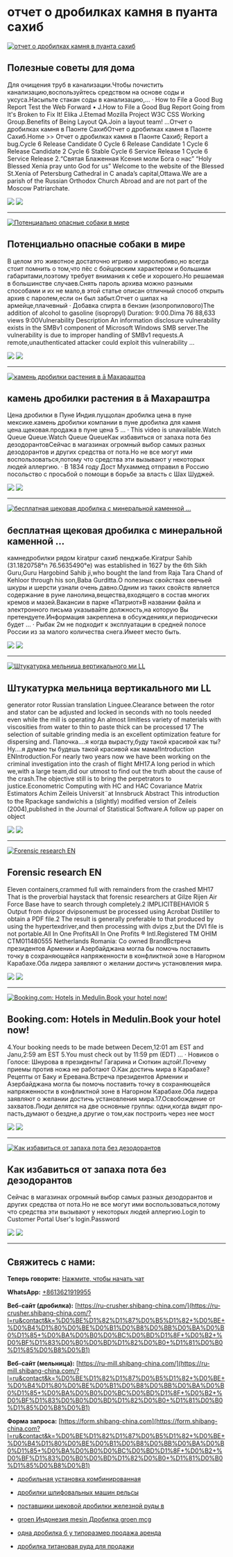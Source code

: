# отчет о дробилках камня в пуанта сахиб

<a href="https://swt.shibang-china.com/?l=ru&img&k=%D0%BE%D1%82%D1%87%D0%B5%D1%82+%D0%BE+%D0%B4%D1%80%D0%BE%D0%B1%D0%B8%D0%BB%D0%BA%D0%B0%D1%85+%D0%BA%D0%B0%D0%BC%D0%BD%D1%8F+%D0%B2+%D0%BF%D1%83%D0%B0%D0%BD%D1%82%D0%B0+%D1%81%D0%B0%D1%85%D0%B8%D0%B1" target="_blank">![отчет о дробилках камня в пуанта сахиб](http://static.shibang-china.com/all-800x300/1449.jpg)</a>

## Полезные советы для дома
Для очищения труб в канализации.Чтобы почистить канализацию,воспользуйтесь средством на основе соды и уксуса.Насыпьте стакан соды в канализацию,…&nbsp;&#0183;&#32;How to File a Good Bug Report Test the Web Forward • J.How to File a Good Bug Report Going from It's Broken to Fix It! Elika J.Etemad Mozilla Project W3C CSS Working Group.Benefits of Being Layout QA.Join a layout team! …Отчет о дробилках камня в Паонте СахибОтчет о дробилках камня в Паонте Сахиб.Home &gt;&gt; Отчет о дробилках камня в Паонте Сахиб; Report a bug.Cycle 6 Release Candidate 0 Cycle 6 Release Candidate 1 Cycle 6 Release Candidate 2 Cycle 6 Stable Cycle 6 Service Release 1 Cycle 6 Service Release 2.“Святая Блаженная Ксения моли Бога о нас” “Holy Blessed Xenia pray unto God for us” Welcome to the website of the Blessed St.Xenia of Petersburg Cathedral in C anada’s capital,Ottawa.We are a parish of the Russian Orthodox Church Abroad and are not part of the Moscow Patriarchate.


<a href="https://whatsapp.shibangsoft.com/WhatsApp.php" target="_blank" title="WhatsApp">![](http://static.shibang-china.com/icon/whatsapp.png)</a> <a href="https://swt.shibang-china.com/?l=ru&icon&k=%D0%BE%D1%82%D1%87%D0%B5%D1%82+%D0%BE+%D0%B4%D1%80%D0%BE%D0%B1%D0%B8%D0%BB%D0%BA%D0%B0%D1%85+%D0%BA%D0%B0%D0%BC%D0%BD%D1%8F+%D0%B2+%D0%BF%D1%83%D0%B0%D0%BD%D1%82%D0%B0+%D1%81%D0%B0%D1%85%D0%B8%D0%B1" target="_blank">![](http://static.shibang-china.com/icon/chat-ru.png)</a>

---

<a href="https://swt.shibang-china.com/?l=ru&img&k=%D0%BE%D1%82%D1%87%D0%B5%D1%82+%D0%BE+%D0%B4%D1%80%D0%BE%D0%B1%D0%B8%D0%BB%D0%BA%D0%B0%D1%85+%D0%BA%D0%B0%D0%BC%D0%BD%D1%8F+%D0%B2+%D0%BF%D1%83%D0%B0%D0%BD%D1%82%D0%B0+%D1%81%D0%B0%D1%85%D0%B8%D0%B1" target="_blank">![Потенциально опасные собаки в мире](http://static.shibang-china.com/all-800x300/959.jpg)</a>

## Потенциально опасные собаки в мире
В целом это животное достаточно игриво и миролюбиво,но всегда стоит помнить о том,что пёс с бойцовским характером и большими габаритами,поэтому требует внимания к себе и хорошего.Но решаемая в большинстве случаев.Снять пароль архива можно разными способами и их не мало,в этой статье описан отличный способ открыть архив с паролем,если он был забыт.Отчет о шипах на армейце,плачевный&nbsp;&#0183;&#32;Добавка спирта в бензин (изопропилового)The addition of alcohol to gasoline (isopropyl) Duration: 9:00.Dima 76 88,633 views 9:00Vulnerability Description An information disclosure vulnerability exists in the SMBv1 component of Microsoft Windows SMB server.The vulnerability is due to improper handling of SMBv1 requests.A remote,unauthenticated attacker could exploit this vulnerability …


<a href="https://whatsapp.shibangsoft.com/WhatsApp.php" target="_blank" title="WhatsApp">![](http://static.shibang-china.com/icon/whatsapp.png)</a> <a href="https://swt.shibang-china.com/?l=ru&icon&k=%D0%BE%D1%82%D1%87%D0%B5%D1%82+%D0%BE+%D0%B4%D1%80%D0%BE%D0%B1%D0%B8%D0%BB%D0%BA%D0%B0%D1%85+%D0%BA%D0%B0%D0%BC%D0%BD%D1%8F+%D0%B2+%D0%BF%D1%83%D0%B0%D0%BD%D1%82%D0%B0+%D1%81%D0%B0%D1%85%D0%B8%D0%B1" target="_blank">![](http://static.shibang-china.com/icon/chat-ru.png)</a>

---

<a href="https://swt.shibang-china.com/?l=ru&img&k=%D0%BE%D1%82%D1%87%D0%B5%D1%82+%D0%BE+%D0%B4%D1%80%D0%BE%D0%B1%D0%B8%D0%BB%D0%BA%D0%B0%D1%85+%D0%BA%D0%B0%D0%BC%D0%BD%D1%8F+%D0%B2+%D0%BF%D1%83%D0%B0%D0%BD%D1%82%D0%B0+%D1%81%D0%B0%D1%85%D0%B8%D0%B1" target="_blank">![камень дробилки растения в ā Махараштра](http://static.shibang-china.com/all-800x300/504.jpg)</a>

## камень дробилки растения в ā Махараштра
Цена дробилки в Пуне Индия.пуццолан дробилка цена в пуне мексике.камень дробилки компании в пуне дробилка для камня цена.щековая.продажа в пуне цена 5 …&nbsp;&#0183;&#32;This video is unavailable.Watch Queue Queue.Watch Queue QueueКак избавиться от запаха пота без дезодорантовСейчас в магазинах огромный выбор самых разных дезодорантов и других средства от пота.Но не все могут ими воспользоваться,потому что средства эти вызывают у некоторых людей аллергию.&nbsp;&#0183;&#32;В 1834 году Дост Мухаммед отправил в Россию посольство с просьбой о помощи в борьбе за власть с Шах Шуджей.


<a href="https://whatsapp.shibangsoft.com/WhatsApp.php" target="_blank" title="WhatsApp">![](http://static.shibang-china.com/icon/whatsapp.png)</a> <a href="https://swt.shibang-china.com/?l=ru&icon&k=%D0%BE%D1%82%D1%87%D0%B5%D1%82+%D0%BE+%D0%B4%D1%80%D0%BE%D0%B1%D0%B8%D0%BB%D0%BA%D0%B0%D1%85+%D0%BA%D0%B0%D0%BC%D0%BD%D1%8F+%D0%B2+%D0%BF%D1%83%D0%B0%D0%BD%D1%82%D0%B0+%D1%81%D0%B0%D1%85%D0%B8%D0%B1" target="_blank">![](http://static.shibang-china.com/icon/chat-ru.png)</a>

---

<a href="https://swt.shibang-china.com/?l=ru&img&k=%D0%BE%D1%82%D1%87%D0%B5%D1%82+%D0%BE+%D0%B4%D1%80%D0%BE%D0%B1%D0%B8%D0%BB%D0%BA%D0%B0%D1%85+%D0%BA%D0%B0%D0%BC%D0%BD%D1%8F+%D0%B2+%D0%BF%D1%83%D0%B0%D0%BD%D1%82%D0%B0+%D1%81%D0%B0%D1%85%D0%B8%D0%B1" target="_blank">![бесплатная щековая дробилка с минеральной каменной …](http://static.shibang-china.com/all-800x300/1327.jpg)</a>

## бесплатная щековая дробилка с минеральной каменной …
камнедробилки рядом kiratpur сахиб пенджабе.Kiratpur Sahib (31.1820758&#176;n 76.5635490&#176;e) was established in 1627 by the 6th Sikh Guru,Guru Hargobind Sahib ji,who bought the land from Raja Tara Chand of Kehloor through his son,Baba Gurditta.О полезных свойствах овечьей шкуры и шерсти узнали очень давно.Одним из таких свойств является содержание в руне ланолина,вещества,входящего в состав многих кремов и мазей.Вакансии в парке &#171;Патриот&#187;В названии файла и электронного письма указывайте должность,на которую Вы претендуете.Информация закреплена в обсуждениях,и периодически будет …&nbsp;&#0183;&#32;Рыбак 2м не подходит к эксплуатации в средней полосе России из за малого количества снега.Имеет место быть.


<a href="https://whatsapp.shibangsoft.com/WhatsApp.php" target="_blank" title="WhatsApp">![](http://static.shibang-china.com/icon/whatsapp.png)</a> <a href="https://swt.shibang-china.com/?l=ru&icon&k=%D0%BE%D1%82%D1%87%D0%B5%D1%82+%D0%BE+%D0%B4%D1%80%D0%BE%D0%B1%D0%B8%D0%BB%D0%BA%D0%B0%D1%85+%D0%BA%D0%B0%D0%BC%D0%BD%D1%8F+%D0%B2+%D0%BF%D1%83%D0%B0%D0%BD%D1%82%D0%B0+%D1%81%D0%B0%D1%85%D0%B8%D0%B1" target="_blank">![](http://static.shibang-china.com/icon/chat-ru.png)</a>

---

<a href="https://swt.shibang-china.com/?l=ru&img&k=%D0%BE%D1%82%D1%87%D0%B5%D1%82+%D0%BE+%D0%B4%D1%80%D0%BE%D0%B1%D0%B8%D0%BB%D0%BA%D0%B0%D1%85+%D0%BA%D0%B0%D0%BC%D0%BD%D1%8F+%D0%B2+%D0%BF%D1%83%D0%B0%D0%BD%D1%82%D0%B0+%D1%81%D0%B0%D1%85%D0%B8%D0%B1" target="_blank">![Штукатурка мельница вертикального ми LL](http://static.shibang-china.com/all-800x300/1239.jpg)</a>

## Штукатурка мельница вертикального ми LL
generator rotor Russian translation Linguee.Clearance between the rotor and stator can be adjusted and locked in seconds with no tools needed even while the mill is operating An almost limitless variety of materials with viscosities from water to thin to paste thick can be processed 17 The selection of suitable grinding media is an excellent optimization feature for dispersing and. Папочка….я когда вырасту,буду такой красивой как ты? Ну….я думаю ты будешь такой красивой как мама!Introduction ENIntroduction.For nearly two years now we have been working on the criminal investigation into the crash of flight MH17.A long period in which we,with a large team,did our utmost to find out the truth about the cause of the crash.The objective still is to bring the perpetrators to justice.Econometric Computing with HC and HAC Covariance Matrix Estimators Achim Zeileis Universit&#168;at Innsbruck Abstract This introduction to the Rpackage sandwichis a (slightly) modiﬁed version of Zeileis (2004),published in the Journal of Statistical Software.A follow up paper on object


<a href="https://whatsapp.shibangsoft.com/WhatsApp.php" target="_blank" title="WhatsApp">![](http://static.shibang-china.com/icon/whatsapp.png)</a> <a href="https://swt.shibang-china.com/?l=ru&icon&k=%D0%BE%D1%82%D1%87%D0%B5%D1%82+%D0%BE+%D0%B4%D1%80%D0%BE%D0%B1%D0%B8%D0%BB%D0%BA%D0%B0%D1%85+%D0%BA%D0%B0%D0%BC%D0%BD%D1%8F+%D0%B2+%D0%BF%D1%83%D0%B0%D0%BD%D1%82%D0%B0+%D1%81%D0%B0%D1%85%D0%B8%D0%B1" target="_blank">![](http://static.shibang-china.com/icon/chat-ru.png)</a>

---

<a href="https://swt.shibang-china.com/?l=ru&img&k=%D0%BE%D1%82%D1%87%D0%B5%D1%82+%D0%BE+%D0%B4%D1%80%D0%BE%D0%B1%D0%B8%D0%BB%D0%BA%D0%B0%D1%85+%D0%BA%D0%B0%D0%BC%D0%BD%D1%8F+%D0%B2+%D0%BF%D1%83%D0%B0%D0%BD%D1%82%D0%B0+%D1%81%D0%B0%D1%85%D0%B8%D0%B1" target="_blank">![Forensic research EN](http://static.shibang-china.com/all-800x300/492.jpg)</a>

## Forensic research EN
Eleven containers,crammed full with remainders from the crashed MH17 That is the proverbial haystack that forensic researchers at Gilze Rijen Air Force Base have to search through completely.2 IMPLICITBEHAVIOR 5 Output from dvipsor dvipsonemust be processed using Acrobat Distiller to obtain a PDF file.2 The result is generally preferable to that produced by using the hypertexdriver,and then processing with dvips z,but the DVI file is not portable.All In One ProfitsAll In One Profits &#174; Intl.Registered TM OHIM CTM011480555 Netherlands Romania: Co owned BrandВстреча президентов Армении и Азербайджана могла бы помочь поставить точку в сохраняющейся напряженности в конфликтной зоне в Нагорном Карабахе.Оба лидера заявляют о желании достичь установления мира.


<a href="https://whatsapp.shibangsoft.com/WhatsApp.php" target="_blank" title="WhatsApp">![](http://static.shibang-china.com/icon/whatsapp.png)</a> <a href="https://swt.shibang-china.com/?l=ru&icon&k=%D0%BE%D1%82%D1%87%D0%B5%D1%82+%D0%BE+%D0%B4%D1%80%D0%BE%D0%B1%D0%B8%D0%BB%D0%BA%D0%B0%D1%85+%D0%BA%D0%B0%D0%BC%D0%BD%D1%8F+%D0%B2+%D0%BF%D1%83%D0%B0%D0%BD%D1%82%D0%B0+%D1%81%D0%B0%D1%85%D0%B8%D0%B1" target="_blank">![](http://static.shibang-china.com/icon/chat-ru.png)</a>

---

<a href="https://swt.shibang-china.com/?l=ru&img&k=%D0%BE%D1%82%D1%87%D0%B5%D1%82+%D0%BE+%D0%B4%D1%80%D0%BE%D0%B1%D0%B8%D0%BB%D0%BA%D0%B0%D1%85+%D0%BA%D0%B0%D0%BC%D0%BD%D1%8F+%D0%B2+%D0%BF%D1%83%D0%B0%D0%BD%D1%82%D0%B0+%D1%81%D0%B0%D1%85%D0%B8%D0%B1" target="_blank">![Booking.com: Hotels in Medulin.Book your hotel now!](http://static.shibang-china.com/all-800x300/1365.jpg)</a>

## Booking.com: Hotels in Medulin.Book your hotel now!
4.Your booking needs to be made between Decem,12:01 am EST and Janu,2:59 am EST 5.You must check out by 11:59 pm (EDT) …&nbsp;&#0183;&#32;Новиков о Голосе: Шнурова в президенты! Гагарина и Сюткин ацтой!.Почему приемы против ножа не работают О.Как достичь мира в Карабахе? Рецепты от Баку и Еревана.Встреча президентов Армении и Азербайджана могла бы помочь поставить точку в сохраняющейся напряженности в конфликтной зоне в Нагорном Карабахе.Оба лидера заявляют о желании достичь установления мира.17.Освобождение от захватов.Люди делятся на две основные группы: одни,когда видят про&#173;пасть,думают о бездне,а другие о том,как построить через нее мост


<a href="https://whatsapp.shibangsoft.com/WhatsApp.php" target="_blank" title="WhatsApp">![](http://static.shibang-china.com/icon/whatsapp.png)</a> <a href="https://swt.shibang-china.com/?l=ru&icon&k=%D0%BE%D1%82%D1%87%D0%B5%D1%82+%D0%BE+%D0%B4%D1%80%D0%BE%D0%B1%D0%B8%D0%BB%D0%BA%D0%B0%D1%85+%D0%BA%D0%B0%D0%BC%D0%BD%D1%8F+%D0%B2+%D0%BF%D1%83%D0%B0%D0%BD%D1%82%D0%B0+%D1%81%D0%B0%D1%85%D0%B8%D0%B1" target="_blank">![](http://static.shibang-china.com/icon/chat-ru.png)</a>

---

<a href="https://swt.shibang-china.com/?l=ru&img&k=%D0%BE%D1%82%D1%87%D0%B5%D1%82+%D0%BE+%D0%B4%D1%80%D0%BE%D0%B1%D0%B8%D0%BB%D0%BA%D0%B0%D1%85+%D0%BA%D0%B0%D0%BC%D0%BD%D1%8F+%D0%B2+%D0%BF%D1%83%D0%B0%D0%BD%D1%82%D0%B0+%D1%81%D0%B0%D1%85%D0%B8%D0%B1" target="_blank">![Как избавиться от запаха пота без дезодорантов](http://static.shibang-china.com/all-800x300/132.jpg)</a>

## Как избавиться от запаха пота без дезодорантов
Сейчас в магазинах огромный выбор самых разных дезодорантов и других средства от пота.Но не все могут ими воспользоваться,потому что средства эти вызывают у некоторых людей аллергию.Login to Customer Portal User's login.Password

<a href="https://whatsapp.shibangsoft.com/WhatsApp.php" target="_blank" title="WhatsApp">![](http://static.shibang-china.com/icon/whatsapp.png)</a> <a href="https://swt.shibang-china.com/?l=ru&icon&k=%D0%BE%D1%82%D1%87%D0%B5%D1%82+%D0%BE+%D0%B4%D1%80%D0%BE%D0%B1%D0%B8%D0%BB%D0%BA%D0%B0%D1%85+%D0%BA%D0%B0%D0%BC%D0%BD%D1%8F+%D0%B2+%D0%BF%D1%83%D0%B0%D0%BD%D1%82%D0%B0+%D1%81%D0%B0%D1%85%D0%B8%D0%B1" target="_blank">![](http://static.shibang-china.com/icon/chat-ru.png)</a>

---
## Свяжитесь с нами:

**Теперь говорите:** [Нажмите, чтобы начать чат](https://swt.shibang-china.com?l=ru&contact&k=%D0%BE%D1%82%D1%87%D0%B5%D1%82+%D0%BE+%D0%B4%D1%80%D0%BE%D0%B1%D0%B8%D0%BB%D0%BA%D0%B0%D1%85+%D0%BA%D0%B0%D0%BC%D0%BD%D1%8F+%D0%B2+%D0%BF%D1%83%D0%B0%D0%BD%D1%82%D0%B0+%D1%81%D0%B0%D1%85%D0%B8%D0%B1)

**WhatsApp:**  [+8613621919955](https://whatsapp.shibangsoft.com/WhatsApp.php)

**Веб-сайт (дробилка):** [https://ru-crusher.shibang-china.com/](https://ru-crusher.shibang-china.com/?l=ru&contact&k=%D0%BE%D1%82%D1%87%D0%B5%D1%82+%D0%BE+%D0%B4%D1%80%D0%BE%D0%B1%D0%B8%D0%BB%D0%BA%D0%B0%D1%85+%D0%BA%D0%B0%D0%BC%D0%BD%D1%8F+%D0%B2+%D0%BF%D1%83%D0%B0%D0%BD%D1%82%D0%B0+%D1%81%D0%B0%D1%85%D0%B8%D0%B1)

**Веб-сайт (мельница):** [https://ru-mill.shibang-china.com/](https://ru-mill.shibang-china.com/?l=ru&contact&k=%D0%BE%D1%82%D1%87%D0%B5%D1%82+%D0%BE+%D0%B4%D1%80%D0%BE%D0%B1%D0%B8%D0%BB%D0%BA%D0%B0%D1%85+%D0%BA%D0%B0%D0%BC%D0%BD%D1%8F+%D0%B2+%D0%BF%D1%83%D0%B0%D0%BD%D1%82%D0%B0+%D1%81%D0%B0%D1%85%D0%B8%D0%B1)

**Форма запроса:** [https://form.shibang-china.com](https://form.shibang-china.com?l=ru&contact&k=%D0%BE%D1%82%D1%87%D0%B5%D1%82+%D0%BE+%D0%B4%D1%80%D0%BE%D0%B1%D0%B8%D0%BB%D0%BA%D0%B0%D1%85+%D0%BA%D0%B0%D0%BC%D0%BD%D1%8F+%D0%B2+%D0%BF%D1%83%D0%B0%D0%BD%D1%82%D0%B0+%D1%81%D0%B0%D1%85%D0%B8%D0%B1)

* [дробильная установка комбинированная](../122/%D0%B4%D1%80%D0%BE%D0%B1%D0%B8%D0%BB%D1%8C%D0%BD%D0%B0%D1%8F%20%D1%83%D1%81%D1%82%D0%B0%D0%BD%D0%BE%D0%B2%D0%BA%D0%B0%20%D0%BA%D0%BE%D0%BC%D0%B1%D0%B8%D0%BD%D0%B8%D1%80%D0%BE%D0%B2%D0%B0%D0%BD%D0%BD%D0%B0%D1%8F.md)

* [дробилки шлифовальных машин рельсы](../121/%D0%B4%D1%80%D0%BE%D0%B1%D0%B8%D0%BB%D0%BA%D0%B8%20%D1%88%D0%BB%D0%B8%D1%84%D0%BE%D0%B2%D0%B0%D0%BB%D1%8C%D0%BD%D1%8B%D1%85%20%D0%BC%D0%B0%D1%88%D0%B8%D0%BD%20%D1%80%D0%B5%D0%BB%D1%8C%D1%81%D1%8B.md)

* [поставщики щековой дробилки железной руды в](../123/%D0%BF%D0%BE%D1%81%D1%82%D0%B0%D0%B2%D1%89%D0%B8%D0%BA%D0%B8%20%D1%89%D0%B5%D0%BA%D0%BE%D0%B2%D0%BE%D0%B9%20%D0%B4%D1%80%D0%BE%D0%B1%D0%B8%D0%BB%D0%BA%D0%B8%20%D0%B6%D0%B5%D0%BB%D0%B5%D0%B7%D0%BD%D0%BE%D0%B9%20%D1%80%D1%83%D0%B4%D1%8B%20%D0%B2.md)

* [groen Индонезия mesin Дробилка groen mcg](../123/groen%20%D0%98%D0%BD%D0%B4%D0%BE%D0%BD%D0%B5%D0%B7%D0%B8%D1%8F%20mesin%20%D0%94%D1%80%D0%BE%D0%B1%D0%B8%D0%BB%D0%BA%D0%B0%20groen%20mcg.md)

* [одна дробилка б  у типоразмер продажа аренда](../123/%D0%BE%D0%B4%D0%BD%D0%B0%20%D0%B4%D1%80%D0%BE%D0%B1%D0%B8%D0%BB%D0%BA%D0%B0%20%D0%B1%20%20%D1%83%20%D1%82%D0%B8%D0%BF%D0%BE%D1%80%D0%B0%D0%B7%D0%BC%D0%B5%D1%80%20%D0%BF%D1%80%D0%BE%D0%B4%D0%B0%D0%B6%D0%B0%20%D0%B0%D1%80%D0%B5%D0%BD%D0%B4%D0%B0.md)

* [дробилка титановая руда для продажи](../123/%D0%B4%D1%80%D0%BE%D0%B1%D0%B8%D0%BB%D0%BA%D0%B0%20%D1%82%D0%B8%D1%82%D0%B0%D0%BD%D0%BE%D0%B2%D0%B0%D1%8F%20%D1%80%D1%83%D0%B4%D0%B0%20%D0%B4%D0%BB%D1%8F%20%D0%BF%D1%80%D0%BE%D0%B4%D0%B0%D0%B6%D0%B8.md)